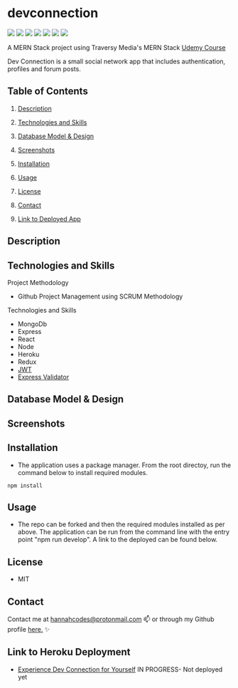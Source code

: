 # devconnection

	
 ![](https://img.shields.io/badge/React-20232A?style=for-the-badge&logo=react&logoColor=61DAFB)
 ![](https://img.shields.io/badge/React_Router-CA4245?style=for-the-badge&logo=react-router&logoColor=white)
 ![](https://img.shields.io/badge/MongoDB-4EA94B?style=for-the-badge&logo=mongodb&logoColor=white)
 ![](https://img.shields.io/badge/Express.js-000000?style=for-the-badge&logo=express&logoColor=white)
 ![](https://img.shields.io/badge/Node.js-339933?style=for-the-badge&logo=nodedotjs&logoColor=white)
 ![](https://img.shields.io/badge/Heroku-430098?style=for-the-badge&logo=heroku&logoColor=white)
 ![](https://img.shields.io/badge/Redux-593D88?style=for-the-badge&logo=redux&logoColor=white)

A MERN Stack project using Traversy Media's MERN Stack [Udemy Course](https://www.udemy.com/course/mern-stack-front-to-back/)

Dev Connection is a small social network app that includes authentication, profiles and forum posts.


## Table of Contents

1. [Description](#description)

1. [Technologies and Skills](#technologies)

1. [Database Model & Design](#database)

1. [Screenshots](#screenshots)

1. [Installation](#installation)

1. [Usage](#usage)

1. [License](#license)

1. [Contact](#contact)

1. [Link to Deployed App](#sample)

## <a id="description"></a>Description

  

## <a id="technologies"></a>Technologies and Skills

Project Methodology
* Github Project Management using SCRUM Methodology

Technologies and Skills
* MongoDb
* Express
* React
* Node
* Heroku
* Redux
* [JWT](jwt.io)
* [Express Validator](https://express-validator.github.io/docs/)

## <a id="database"></a>Database Model & Design


## <a id="screenshot"></a>Screenshots


## <a id="installation"></a>Installation

- The application uses a package manager.  From the root directoy, run the command below to install required modules.

```
npm install
```

## <a id="usage"></a>Usage

- The repo can be forked and then the required modules installed as per above. The application can be run from the command line with the entry point "npm run develop".  A link to the deployed can be found below.

## <a id="license"></a>License

- MIT

## <a id="contact"></a>Contact

Contact me at hannahcodes@protonmail.com 📫 or through my Github profile [here.](https://github.com/hannahnmcdonald) ✨

## <a id="sample"></a>Link to Heroku Deployment

- [Experience Dev Connection for Yourself]() IN PROGRESS- Not deployed yet
